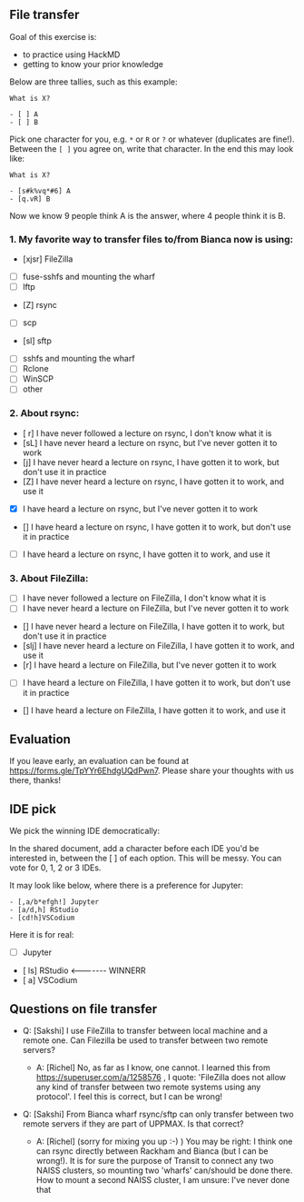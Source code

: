 ## File transfer

Goal of this exercise is:

- to practice using HackMD
- getting to know your prior knowledge

Below are three tallies, such as this example:

```
What is X?

- [ ] A
- [ ] B
```

Pick one character for you, e.g. `*` or `R` or `?` or whatever (duplicates are fine!). Between the `[ ]` you agree on, write that character. In the end this may look like:

```
What is X?

- [s#k%vq*#6] A
- [q.vR] B
```

Now we know 9 people think A is the answer, where 4 people think it is B.

### 1. My favorite way to transfer files to/from Bianca now is using:

- [xjsr] FileZilla
- [ ] fuse-sshfs and mounting the wharf
- [ ] lftp
- [Z] rsync
- [ ] scp
- [sl] sftp
- [ ] sshfs and mounting the wharf
- [ ] Rclone
- [ ] WinSCP
- [ ] other

### 2. About rsync:

- [ r] I have never followed a lecture on rsync, I don't know what it is
- [sL] I have never heard a lecture on rsync, but I've never gotten it to work
- [j] I have never heard a lecture on rsync, I have gotten it to work, but don't use it in practice
- [Z] I have never heard a lecture on rsync, I have gotten it to work, and use it
- [x] I have heard a lecture on rsync, but I've never gotten it to work
- [] I have heard a lecture on rsync, I have gotten it to work, but don't use it in practice
- [ ] I have heard a lecture on rsync, I have gotten it to work, and use it

### 3. About FileZilla:

- [ ] I have never followed a lecture on FileZilla, I don't know what it is
- [ ] I have never heard a lecture on FileZilla, but I've never gotten it to work
- [] I have never heard a lecture on FileZilla, I have gotten it to work, but don't use it in practice
- [slj] I have never heard a lecture on FileZilla, I have gotten it to work, and use it
- [r] I have heard a lecture on FileZilla, but I've never gotten it to work
- [ ] I have heard a lecture on FileZilla, I have gotten it to work, but don't use it in practice
- [] I have heard a lecture on FileZilla, I have gotten it to work, and use it

## Evaluation

If you leave early, an evaluation can be found at <https://forms.gle/TpYYr6EhdgUQdPwn7>. Please share your thoughts with us there, thanks!

## IDE pick

We pick the winning IDE democratically:

In the shared document, add a character before each IDE you'd be interested in, between the [ ] of each option. This will be messy. You can vote for 0, 1, 2 or 3 IDEs.

It may look like below, where there is a preference for Jupyter:

```
- [,a/b*efgh!] Jupyter
- [a/d,h] RStudio
- [cd!h]VSCodium
```

Here it is for real:

- [ ] Jupyter
- [ ls] RStudio <------- WINNERR
- [ a] VSCodium


## Questions on file transfer

- Q: [Sakshi] I use FileZilla to transfer between local machine and a remote one. Can Filezilla be used to transfer between two remote servers? 
    - A: [Richel] No, as far as I know, one cannot. I learned this from https://superuser.com/a/1258576 , I quote: 'FileZilla does not allow any kind of transfer between two remote systems using any protocol'. I feel this is correct, but I can be wrong!

- Q: [Sakshi] From Bianca wharf rsync/sftp can only transfer between two remote servers if they are part of UPPMAX. Is that correct?
  - A: [Richel] (sorry for mixing you up :-) ) You may be right: I think one can rsync directly between Rackham and Bianca (but I can be wrong!). It is for sure the purpose of Transit to connect any two NAISS clusters, so mounting two 'wharfs' can/should be done there. How to mount a second NAISS cluster, I am unsure: I've never done that
